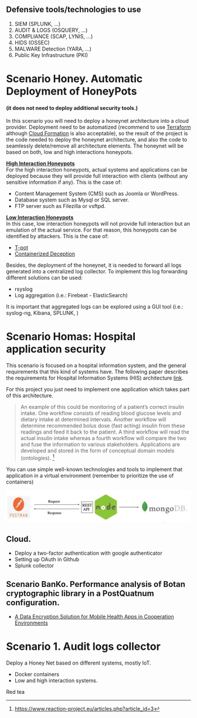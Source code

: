 
## Defensive tools/technologies to use

1. SIEM (SPLUNK, ...)
1. AUDIT & LOGS (OSQUERY, ...)
1. COMPLIANCE (SCAP, LYNIS, ...)
1. HIDS (OSSEC)
1. MALWARE Detection (YARA, ...)
1. Public Key Infrastructure (PKI)



# Scenario Honey. Automatic Deployment of HoneyPots
#### (it does not need to deploy additional security tools.) 

In this scenario you will need to deploy a honeynet architecture into a cloud provider. Deployment need to be automatized (recommend to use [Terraform](https://www.terraform.io/) although [Cloud Formation](https://docs.aws.amazon.com/AWSCloudFormation/latest/UserGuide/Welcome.html) is also acceptable), so the result of the project is the code needed to deploy the honeynet architecture, and also the code to seamlessly delete/remove all architecture elements.
The honeynet will be based on both, low and high interactions honeypots.  

**<u>High Interaction Honeypots</u>**   
For the high interaction honeypots, actual systems and applications can be deployed because they will provide full interaction with clients (without any sensitive information if any).  This is the case of:
- Content Management System (CMS) such as Joomla or WordPress.
- Database system such as Mysql or SQL server.
- FTP server such as Filezilla or vsftpd.

**<u>Low Interaction Honeypots</u>**   
In this case, low interaction honeypots will not provide full interaction but an emulation of the actual service. For that reason, this honeypots can be identified by attackers. This is the case of:
- [T-pot](https://github.security.telekom.com/2020/08/honeypot-tpot-20.06-released.html)
- [Containerized Deception](https://appfleet.com/blog/compromised-container-detection-with-honeypot-containers/)

Besides, the deployment of the honeynet, it is needed to forward all logs generated into a centralized log collector. To implement this log forwarding different solutions can be used:
- rsyslog
- Log aggregation (i.e.: Firebeat - ElasticSearch)

It is important that aggregated logs can be explored using a GUI tool (i.e.: syslog-ng, Kibana, SPLUNK, )



# Scenario Homas: Hospital application security
This scenario is focused on a hospital information system, and the general requirements that this kind of systems have. The following paper describes the requirements for Hospital Information Systems (HIS) architecture [link](https://www.scitepress.org/Papers/2012/38850/38850.pdf).

For this project you just need to implement one application which takes  part of this architecture.

 > An example of this could be monitoring of a patient’s correct insulin intake. One workflow consists of reading blood glucose levels and dietary intake at determined intervals. Another workflow will determine recommended bolus dose (fast acting) insulin from these readings and feed it back to the patient. A third workflow will read the actual insulin intake whereas a fourth workflow will compare the two and fuse the information to various stakeholders. Applications are developed and stored in the form of conceptual domain models (ontologies). [^1]

[^1]: https://www.reaction-project.eu/articles.php?article_id=3

You can use simple well-known technologies and tools to implement that application in a virtual environment (remember to prioritize the use of containers)

![Simple implementation of the Application](figures/mongonodejs.png)




## Cloud. 
- Deploy a two-factor authentication with google authenticator
- Setting up OAuth in Github
- Splunk collector


## Scenario BanKo. Performance analysis of Botan cryptographic library in a PostQuatnum configuration.

- [A Data Encryption Solution for Mobile Health Apps in Cooperation Environments](https://www.ncbi.nlm.nih.gov/pmc/articles/PMC3636327/)


# Scenario 1. Audit logs collector

Deploy a Honey Net based on different systems, mostly IoT. 
- Docker containers
- Low and high interaction systems.



Red tea